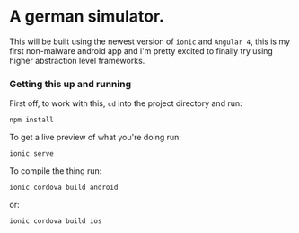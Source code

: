 # A german simulator.

This will be built using the newest version of `ionic` and `Angular 4`, this is my first non-malware android app and i'm pretty excited to finally try using higher abstraction level frameworks.

### Getting this up and running
First off, to work with this, `cd` into the project directory and run:

```bash
npm install
```

To get a live preview of what you're doing run:

```bash
ionic serve
```

To compile the thing run:

```bash
ionic cordova build android
```

or:

```bash
ionic cordova build ios
```
